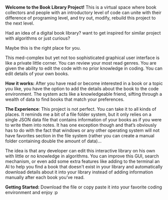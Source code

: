 **Welcome to the Book Library Project!** This is a virtual space where book collectors and people with an introductory level of code can unite with their difference of programing level, and try out, modify, rebuild this project to the next level. 

Had an idea of a digital book library? 
want to get inspired for similar project with algorithms or just curious? 

Maybe this is the right place for you.

This med-complex but yet not too sophisticated graphical user interface is like a private little corner. You can review your most read genres. You are given the ability to edit the code with no prior knowledge in coding. You can edit details of your own books.

**How it works:** After you have read or become interested in a book or a topic you like, you have the option to add the details about the book to the code environment. The system acts like a knowledgeable friend, sifting through a wealth of data to find books that match your preferences.

**The Experience**: This project is not perfect. You can take it to all kinds of places. It reminds me a bit of a file folder system, but it only relies on a single JSON data file that contains information of your books as if you were to write them into notes. It has one exception though and that’s obviously has to do with the fact that windows or any other operating system will not have favorites section in the file system (rather you can create a manual folder containing double the amount of data)...

The idea is that any developer can edit this interactive library on his own with little or no knowledge in algorithms. You can improve this GUI, search mechanism, or even add some extra features like adding to the terminal an AI to help you find a book that doesn't exist in your library and automatically download details about it into your library instead of adding information manually after each book you’ve read.

**Getting Started:** Download the file or copy paste it into your favorite coding environment and enjoy :p
